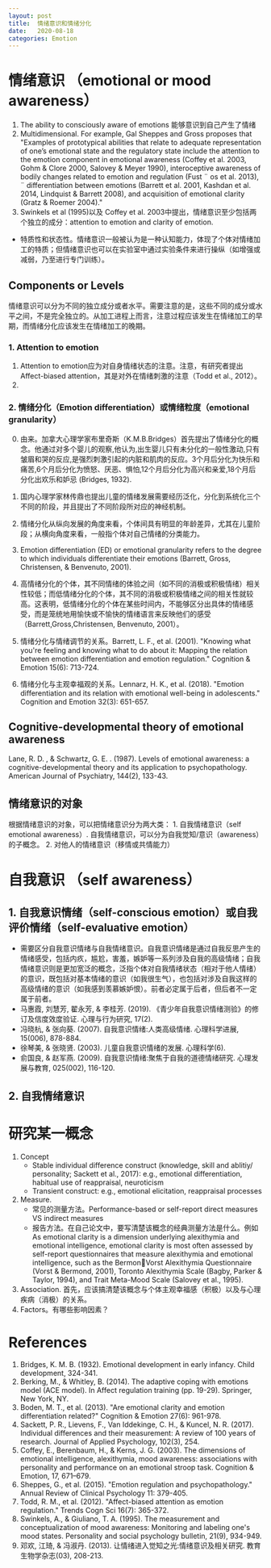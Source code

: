 ```yaml
---
layout: post
title:  情绪意识和情绪分化
date:   2020-08-18 
categories: Emotion
---
```


# 情绪意识 （emotional or mood awareness）

1. The ability to consciously aware of emotions 能够意识到自己产生了情绪
2. Multidimensional. For example, Gal Sheppes and Gross proposes that "Examples of prototypical abilities that relate to adequate representation of one’s emotional state and the regulatory state include the attention to the emotion component in emotional awareness (Coffey et al. 2003, Gohm & Clore 2000, Salovey & Meyer 1990),
interoceptive awareness of bodily changes related to emotion and regulation (Fust ¨ os et al. 2013), ¨ differentiation between emotions (Barrett et al. 2001, Kashdan et al. 2014, Lindquist & Barrett
2008), and acquisition of emotional clarity (Gratz & Roemer 2004)."
3. Swinkels et al (1995)以及 Coffey et al. 2003中提出，情绪意识至少包括两个独立的成分：attention to emotion and clarity of emotion.
* 特质性和状态性。情绪意识一般被认为是一种认知能力，体现了个体对情绪加工的特质；但情绪意识也可以在实验室中通过实验条件来进行操纵（如增强或减弱，乃至进行专门训练）。

## Components or Levels

情绪意识可以分为不同的独立成分或者水平。需要注意的是，这些不同的成分或水平之间，不是完全独立的。从加工进程上而言，注意过程应该发生在情绪加工的早期，而情绪分化应该发生在情绪加工的晚期。

### 1. Attention to emotion

1. Attention to emotion应为对自身情绪状态的注意。注意，有研究者提出Affect-biased attention，其是对外在情绪刺激的注意（Todd et al., 2012）。
2. 

### 2. 情绪分化（Emotion differentiation）或情绪粒度（emotional granularity）

0. 由来。加拿大心理学家布里奇斯（K.M.B.Bridges）首先提出了情绪分化的概念。他通过对多个婴儿的观察,他认为,出生婴儿只有未分化的一般性激动,只有皱眉和哭的反应,是强烈刺激引起的内脏和肌肉的反应。3个月后分化为快乐和痛苦,6个月后分化为愤怒、厌恶、惧怕,12个月后分化为高兴和亲爱,18个月后分化出欢乐和妒忌 (Bridges, 1932).

1. 国内心理学家林传鼎也提出儿童的情绪发展需要经历泛化，分化到系统化三个不同的阶段，并且提出了不同阶段所对应的神经机制。

2. 情绪分化从纵向发展的角度来看，个体间具有明显的年龄差异，尤其在儿童阶段；从横向角度来看，一般指个体对自己情绪的分类能力。

1. Emotion differentiation (ED) or emotional granularity refers to the degree to which individuals differentiate
their emotions (Barrett, Gross, Christensen, & Benvenuto, 2001).
2. 高情绪分化的个体，其不同情绪的体验之间（如不同的消极或积极情绪）相关性较低；而低情绪分化的个体，其不同的消极或积极情绪之间的相关性就较高。这表明，低情绪分化的个体在某些时间内，不能够区分出具体的情绪感受，而是笼统地用愉快或不愉快的情绪语言来反映他们的感受 （Barrett,Gross,Christensen, Benvenuto, 2001）。

3. 情绪分化与情绪调节的关系。Barrett, L. F., et al. (2001). "Knowing what you're feeling and knowing what to do about it: Mapping the relation between emotion differentiation and emotion regulation." Cognition & Emotion 15(6): 713-724.

4. 情绪分化与主观幸福观的关系。Lennarz, H. K., et al. (2018). "Emotion differentiation and its relation with emotional well-being in adolescents." Cognition and Emotion 32(3): 651-657.

## Cognitive-developmental theory of emotional awareness

Lane, R. D. , & Schwartz, G. E. . (1987). Levels of emotional awareness: a cognitive-developmental theory and its application to psychopathology. American Journal of Psychiatry, 144(2), 133-43.

## 情绪意识的对象

根据情绪意识的对象，可以把情绪意识分为两大类：
     1. 自我情绪意识（self emotional awareness）. 自我情绪意识，可以分为自我觉知/意识（awareness）的子概念。
	 2. 对他人的情绪意识（移情或共情能力）

	 
# 自我意识 （self awareness）	

## 1. 自我意识情绪（self-conscious emotion）或自我评价情绪（self-evaluative emotion）
     
* 需要区分自我意识情绪与自我情绪意识。自我意识情绪是通过自我反思产生的情绪感受，包括内疚，尴尬，害羞，嫉妒等一系列涉及自我的高级情绪；自我情绪意识则是更加宽泛的概念，泛指个体对自我情绪状态（相对于他人情绪）的意识，既包括对基本情绪的意识（如我很生气），也包括对涉及自我这样的高级情绪的意识（如我感到羡慕嫉妒恨）。前者必定属于后者，但后者不一定属于前者。
* 马惠霞, 刘慧芳, 翟永芳, & 李桂芳. (2019). 《青少年自我意识情绪测验》的修订及信度效度验证. 心理与行为研究, 17(2).
* 冯晓杭, & 张向葵. (2007). 自我意识情绪:人类高级情绪. 心理科学进展, 15(006), 878-884.
* 徐琴美, & 张晓贤. (2003). 儿童自我意识情绪的发展. 心理科学(6).
* 俞国良, & 赵军燕. (2009). 自我意识情绪:聚焦于自我的道德情绪研究. 心理发展与教育, 025(002), 116-120.

## 2. 自我情绪意识
	 
# 研究某一概念

1. Concept
    * Stable individual difference construct (knowledge, skill and ablitiy/ personality; Sackett et al., 2017): e.g., emotional differentiation, habitual use of reappraisal, neuroticism
	* Transient construct: e.g., emotional elicitation, reappraisal processes
2. Measure. 
    * 常见的测量方法。Performance-based or self-report direct measures VS indirect measures
    * 报告方法。在自己论文中，要写清楚该概念的经典测量方法是什么。例如As emotional clarity is a dimension underlying alexithymia and emotional intelligence, emotional clarity is most often assessed by self-report questionnaires that measure alexithymia and emotional intelligence, such as the BermonVorst Alexithymia Questionnaire (Vorst & Bermond, 2001), Toronto Alexithymia Scale (Bagby, Parker & Taylor, 1994), and Trait Meta-Mood Scale (Salovey et al., 1995).
3. Association. 首先，应该搞清楚该概念与个体主观幸福感（积极）以及与心理疾病（消极）的关系。
4. Factors。有哪些影响因素？

# References

1. Bridges, K. M. B. (1932). Emotional development in early infancy. Child development, 324-341.
2. Berking, M., & Whitley, B. (2014). The adaptive coping with emotions model (ACE model). In Affect regulation training (pp. 19-29). Springer, New York, NY.
3. Boden, M. T., et al. (2013). "Are emotional clarity and emotion differentiation related?" Cognition & Emotion 27(6): 961-978.
4. Sackett, P. R., Lievens, F., Van Iddekinge, C. H., & Kuncel, N. R. (2017). Individual differences and their measurement: A review of 100 years of research. Journal of Applied Psychology, 102(3), 254.
5. Coffey, E., Berenbaum, H., & Kerns, J. G. (2003). The dimensions of emotional
intelligence, alexithymia, mood awareness: associations with personality and
performance on an emotional stroop task. Cognition & Emotion, 17, 671–679.
6. Sheppes, G., et al. (2015). "Emotion regulation and psychopathology." Annual Review of Clinical Psychology 11: 379-405.
7. Todd, R. M., et al. (2012). "Affect-biased attention as emotion regulation." Trends Cogn Sci 16(7): 365-372.
8. Swinkels, A., & Giuliano, T. A. (1995). The measurement and conceptualization of mood awareness: Monitoring and labeling one's mood states. Personality and social psychology bulletin, 21(9), 934-949.
9. 邓欢, 江琦, & 冯淑丹. (2013). 让情绪进入觉知之光:情绪意识及相关研究. 教育生物学杂志(03), 208-213.
